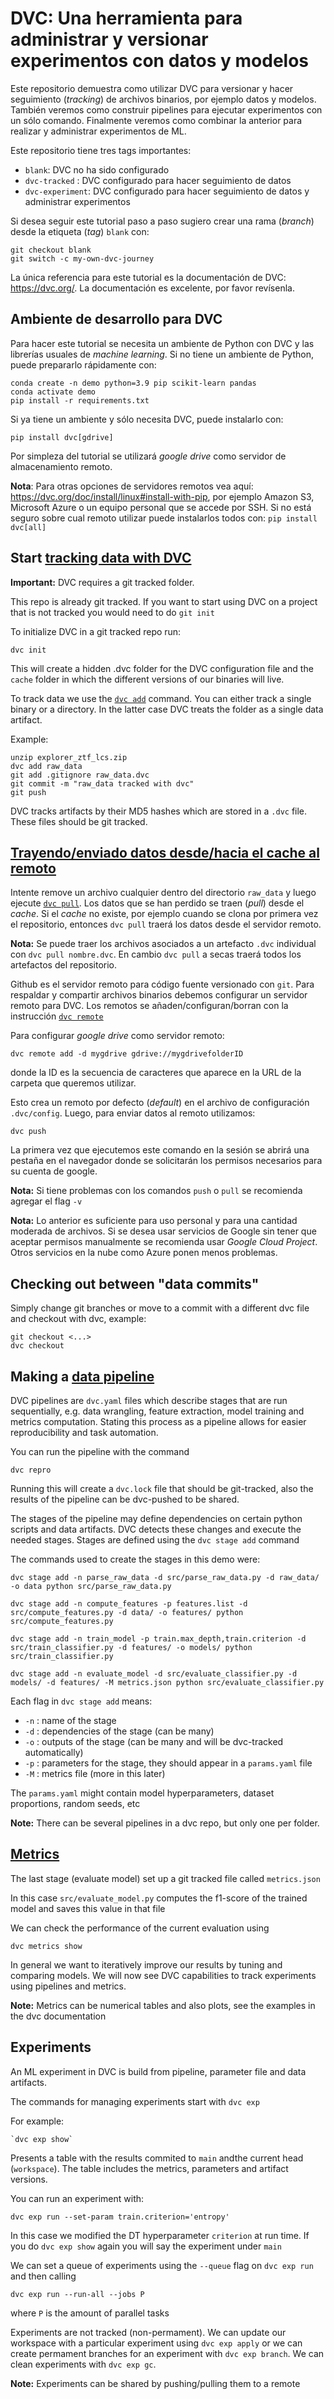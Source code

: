 
# DVC: Una herramienta para administrar y versionar experimentos con datos y modelos

Este repositorio demuestra como utilizar DVC para versionar y hacer seguimiento (*tracking*) de archivos binarios, por ejemplo datos y modelos. También veremos como construir pipelines para ejecutar experimentos con un sólo comando. Finalmente veremos como combinar la anterior para realizar y administrar experimentos de ML.

Este repositorio tiene tres tags importantes:

- `blank`: DVC no ha sido configurado
- `dvc-tracked` : DVC configurado para hacer seguimiento de datos 
- `dvc-experiment`: DVC configurado para hacer seguimiento de datos y administrar experimentos

Si desea seguir este tutorial paso a paso sugiero crear una rama (*branch*) desde la etiqueta (*tag*) `blank` con:

    git checkout blank
    git switch -c my-own-dvc-journey

La única referencia para este tutorial es la documentación de DVC: https://dvc.org/. La documentación es excelente, por favor revísenla. 

## Ambiente de desarrollo para DVC

Para hacer este tutorial se necesita un ambiente de Python con DVC y las librerías usuales de *machine learning*. Si no tiene un ambiente de Python, puede prepararlo rápidamente con:

    conda create -n demo python=3.9 pip scikit-learn pandas
    conda activate demo
    pip install -r requirements.txt

Si ya tiene un ambiente y sólo necesita DVC, puede instalarlo con:

    pip install dvc[gdrive]

Por simpleza del tutorial se utilizará *google drive* como servidor de almacenamiento remoto.

**Nota**: Para otras opciones de servidores remotos vea aquí: https://dvc.org/doc/install/linux#install-with-pip, por ejemplo Amazon S3, Microsoft Azure o un equipo personal que se accede por SSH. Si no está seguro sobre cual remoto utilizar puede instalarlos todos con: `pip install dvc[all]`


## Start [tracking data with DVC](https://dvc.org/doc/start/data-management/data-versioning)

**Important:** DVC requires a git tracked folder. 

This repo is already git tracked. If you want to start using DVC on a project that is not tracked you would need to do `git init`

To initialize DVC in a git tracked repo run:

    dvc init
    
This will create a hidden .dvc folder for the DVC configuration file and the `cache` folder in which the different versions of our binaries will live.

To track data we use the [`dvc add`](https://dvc.org/doc/command-reference/add) command. You can either track a single binary or a directory. In the latter case DVC treats the folder as a single data artifact.

Example:

    unzip explorer_ztf_lcs.zip
    dvc add raw_data
    git add .gitignore raw_data.dvc
    git commit -m "raw_data tracked with dvc"
    git push

DVC tracks artifacts by their MD5 hashes which are stored in a `.dvc` file. These files should be git tracked.

## [Trayendo/enviado datos desde/hacia el cache al remoto](https://dvc.org/doc/start/data-management/data-pipelines)

Intente remove un archivo cualquier dentro del directorio `raw_data` y luego ejecute [`dvc pull`](https://dvc.org/doc/command-reference/pull). Los datos que se han perdido se traen (*pull*) desde el *cache*. Si el *cache* no existe, por ejemplo cuando se clona por primera vez el repositorio, entonces `dvc pull` traerá los datos desde el servidor remoto.

**Nota:** Se puede traer los archivos asociados a un artefacto `.dvc` individual con `dvc pull nombre.dvc`. En cambio `dvc pull` a secas traerá todos los artefactos del repositorio.

Github es el servidor remoto para código fuente versionado con `git`. Para respaldar y compartir archivos binarios debemos configurar un servidor remoto para DVC. Los remotos se añaden/configuran/borran con la instrucción [`dvc remote`](https://dvc.org/doc/command-reference/remote#remote)

Para configurar *google drive* como servidor remoto:

    dvc remote add -d mygdrive gdrive://mygdrivefolderID

donde la ID es la secuencia de caracteres que aparece en la URL de la carpeta que queremos utilizar.

Esto crea un remoto por defecto (*default*) en el archivo de configuración `.dvc/config`. Luego, para enviar datos al remoto utilizamos:

    dvc push

La primera vez que ejecutemos este comando en la sesión se abrirá una pestaña en el navegador donde se solicitarán los permisos necesarios para su cuenta de google. 
    
**Nota:** Si tiene problemas con los comandos `push` o `pull` se recomienda agregar el flag `-v` 

**Nota:** Lo anterior es suficiente para uso personal y para una cantidad moderada de archivos. Si se desea usar servicios de Google sin tener que aceptar permisos manualmente se recomienda usar *Google Cloud Project*. Otros servicios en la nube como Azure ponen menos problemas.

## Checking out between "data commits"

Simply change git branches or move to a commit with a different dvc file and checkout with dvc, example:

    git checkout <...>
    dvc checkout

## Making a [data pipeline](https://dvc.org/doc/start/data-management/data-pipelines)

DVC pipelines are `dvc.yaml` files which describe stages that are run sequentially, e.g. data wrangling, feature extraction, model training and metrics computation. Stating this process as a pipeline allows for easier reproducibility and task automation.

You can run the pipeline with the command

    dvc repro

Running this will create a `dvc.lock` file that should be git-tracked, also the results of the pipeline can be dvc-pushed to be shared.

The stages of the pipeline may define dependencies on certain python scripts and data artifacts. DVC detects these changes and execute the needed stages. Stages are defined using the `dvc stage add` command

The commands used to create the stages in this demo were:

    dvc stage add -n parse_raw_data -d src/parse_raw_data.py -d raw_data/ -o data python src/parse_raw_data.py 

    dvc stage add -n compute_features -p features.list -d src/compute_features.py -d data/ -o features/ python src/compute_features.py

    dvc stage add -n train_model -p train.max_depth,train.criterion -d src/train_classifier.py -d features/ -o models/ python src/train_classifier.py

    dvc stage add -n evaluate_model -d src/evaluate_classifier.py -d models/ -d features/ -M metrics.json python src/evaluate_classifier.py


Each flag in `dvc stage add` means:

- `-n` : name of the stage
- `-d` : dependencies of the stage (can be many)
- `-o` : outputs of the stage (can be many and will be dvc-tracked automatically)
- `-p` : parameters for the stage, they should appear in a `params.yaml` file
- `-M` : metrics file (more in this later)

The `params.yaml` might contain model hyperparameters, dataset proportions, random seeds, etc

**Note:** There can be several pipelines in a dvc repo, but only one per folder.

## [Metrics](https://dvc.org/doc/start/data-management/metrics-parameters-plots)

The last stage (evaluate model) set up a git tracked file called `metrics.json` 

In this case `src/evaluate_model.py` computes the f1-score of the trained model and saves this value in that file

We can check the performance of the current evaluation using

    dvc metrics show 

In general we want to iteratively improve our results by tuning and comparing models. We will now see DVC capabilities to track experiments using pipelines and metrics.

**Note:** Metrics can be numerical tables and also plots, see the examples in the dvc documentation

## Experiments 

An ML experiment in DVC is build from pipeline, parameter file and data artifacts. 

The commands for managing experiments start with `dvc exp`

For example:

    `dvc exp show`

Presents a table with the results  commited to `main` andthe current head (`workspace`). The table includes the metrics, parameters and artifact versions.

You can run an experiment with:

    dvc exp run --set-param train.criterion='entropy'

In this case we modified the DT hyperparameter `criterion` at run time. If you do `dvc exp show` again you will say the experiment under `main`

We can set a queue of experiments using the `--queue` flag on `dvc exp run` and then calling

    dvc exp run --run-all --jobs P

where `P` is the amount of parallel tasks

Experiments are not tracked (non-permament). We can update our workspace with a particular experiment using `dvc exp apply` or we can create permament branches for an experiment with `dvc exp branch`. We can clean experiments with `dvc exp gc`. 

**Note:** Experiments can be shared by pushing/pulling them to a remote

